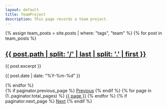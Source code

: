 ```yaml
---
layout: default
title: TeamProject
description: This page records a team project.
---
```


{% assign team_posts = site.posts | where: "tags", "team" %}
{% for post in team_posts %}
  <article>
    <h2><a href="{{ post.url }}">{{ post.path | split: '/' | last | split: '.' | first }}</a></h2>
    <p>{{ post.excerpt }}</p>
    <p>{{ post.date | date: "%Y-%m-%d" }}</p>
  </article>
{% endfor %}

<div class="pagination">
  {% if paginator.previous_page %}
    <a href="{{ paginator.previous_page_path }}" class="previous">Previous</a>
  {% endif %}
  {% for page in (1..paginator.total_pages) %}
    <a href="{{ paginator.page_path page }}" class="{% if page == paginator.page %}active{% endif %}">{{ page }}</a>
  {% endfor %}
  {% if paginator.next_page %}
    <a href="{{ paginator.next_page_path }}" class="next">Next</a>
  {% endif %}
</div>
